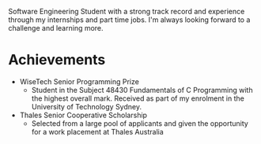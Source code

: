 Software Engineering Student with a strong track record and experience through my internships and part time jobs. 
I'm always looking forward to a challenge and learning more.

# Achievements
- WiseTech Senior Programming Prize
    - Student in the Subject 48430 Fundamentals of C Programming with the highest overall mark. Received as part of my enrolment in the University of Technology Sydney.
- Thales Senior Cooperative Scholarship
    - Selected from a large pool of applicants and given the opportunity for a work placement at Thales Australia